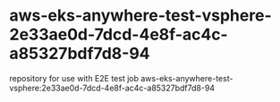 # aws-eks-anywhere-test-vsphere-2e33ae0d-7dcd-4e8f-ac4c-a85327bdf7d8-94
repository for use with E2E test job aws-eks-anywhere-test-vsphere:2e33ae0d-7dcd-4e8f-ac4c-a85327bdf7d8-94
